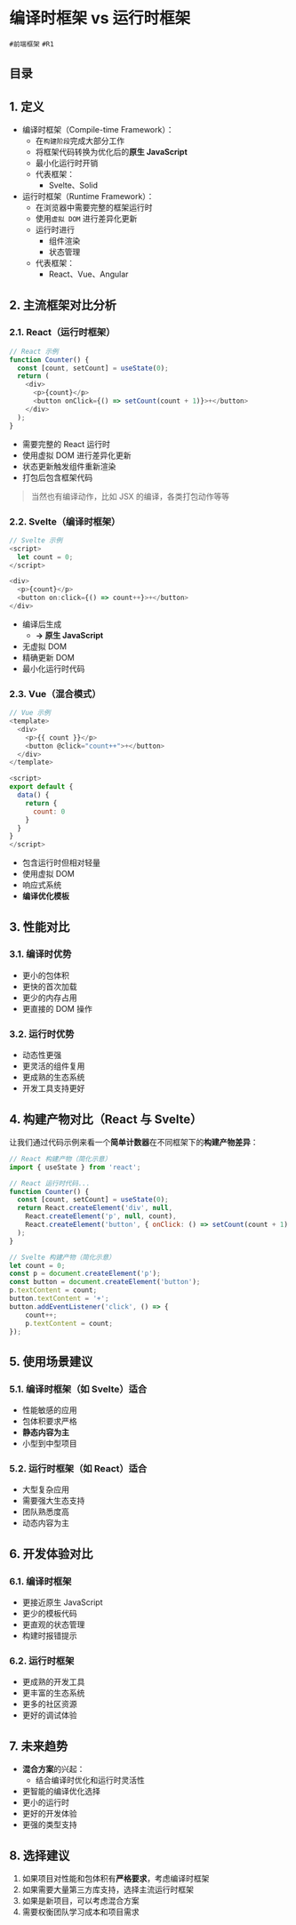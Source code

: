 
# 编译时框架 vs 运行时框架

`#前端框架` `#R1` 


## 目录
<!-- toc -->
 ## 1. 定义 

- 编译时框架（Compile-time Framework）：
	- 在`构建阶段`完成大部分工作
	- 将框架代码转换为优化后的**原生 JavaScript**
	- 最小化运行时开销
	- 代表框架：
		- Svelte、Solid
- 运行时框架（Runtime Framework）：
	- 在浏览器中需要完整的框架运行时
	- 使用`虚拟 DOM` 进行差异化更新
	- 运行时进行
		- 组件渲染
		- 状态管理
	- 代表框架：
		- React、Vue、Angular

## 2. 主流框架对比分析

### 2.1. React（运行时框架）

```javascript
// React 示例
function Counter() {
  const [count, setCount] = useState(0);
  return (
    <div>
      <p>{count}</p>
      <button onClick={() => setCount(count + 1)}>+</button>
    </div>
  );
}
```


- 需要完整的 React 运行时
- 使用虚拟 DOM 进行差异化更新
- 状态更新触发组件重新渲染
- 打包后包含框架代码

> 当然也有编译动作，比如 JSX 的编译，各类打包动作等等

### 2.2. Svelte（编译时框架）

```javascript
// Svelte 示例
<script>
  let count = 0;
</script>

<div>
  <p>{count}</p>
  <button on:click={() => count++}>+</button>
</div>
```


- 编译后生成
	- **→ 原生 JavaScript**
- 无虚拟 DOM
- 精确更新 DOM
- 最小化运行时代码

### 2.3. Vue（混合模式）

```javascript
// Vue 示例
<template>
  <div>
    <p>{{ count }}</p>
    <button @click="count++">+</button>
  </div>
</template>

<script>
export default {
  data() {
    return {
      count: 0
    }
  }
}
</script>
```

- 包含运行时但相对轻量
- 使用虚拟 DOM
- 响应式系统
- **编译优化模板**

## 3. 性能对比

### 3.1. 编译时优势

- 更小的包体积
- 更快的首次加载
- 更少的内存占用
- 更直接的 DOM 操作

### 3.2. 运行时优势

- 动态性更强
- 更灵活的组件复用
- 更成熟的生态系统
- 开发工具支持更好

## 4. 构建产物对比（React 与 Svelte）

让我们通过代码示例来看一个**简单计数器**在不同框架下的**构建产物差异**：

```javascript hl:1,13,8,16,4
// React 构建产物（简化示意）
import { useState } from 'react';

// React 运行时代码...
function Counter() {
  const [count, setCount] = useState(0);
  return React.createElement('div', null,
    React.createElement('p', null, count),
    React.createElement('button', { onClick: () => setCount(count + 1) }, '+')
  );
}

// Svelte 构建产物（简化示意）
let count = 0;
const p = document.createElement('p');
const button = document.createElement('button');
p.textContent = count;
button.textContent = '+';
button.addEventListener('click', () => {
    count++;
    p.textContent = count;
});
```

## 5. 使用场景建议

### 5.1. 编译时框架（如 Svelte）适合

- 性能敏感的应用
- 包体积要求严格
- **静态内容为主**
- 小型到中型项目

### 5.2. 运行时框架（如 React）适合

- 大型复杂应用
- 需要强大生态支持
- 团队熟悉度高
- 动态内容为主

## 6. 开发体验对比

### 6.1. 编译时框架

- 更接近原生 JavaScript
- 更少的模板代码
- 更直观的状态管理
- 构建时报错提示

### 6.2. 运行时框架

- 更成熟的开发工具
- 更丰富的生态系统
- 更多的社区资源
- 更好的调试体验

## 7. 未来趋势

- **混合方案**的兴起：
	- 结合编译时优化和运行时灵活性
- 更智能的编译优化选择
- 更小的运行时
- 更好的开发体验
- 更强的类型支持

## 8. 选择建议

1. 如果项目对性能和包体积有**严格要求**，考虑编译时框架
2. 如果需要大量第三方库支持，选择主流运行时框架
3. 如果是新项目，可以考虑混合方案
4. 需要权衡团队学习成本和项目需求

